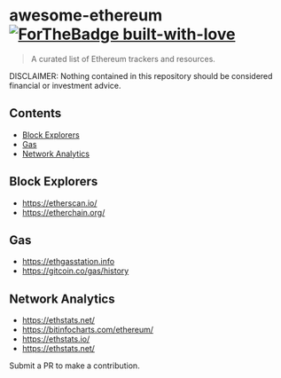# awesome-ethereum [![ForTheBadge built-with-love](http://ForTheBadge.com/images/badges/built-with-love.svg)](https://GitHub.com/Naereen/)


> A curated list of Ethereum trackers and resources.

DISCLAIMER: Nothing contained in this repository should be considered financial or investment advice.


## Contents
- [Block Explorers](#block-explorers)
- [Gas](#gas)
- [Network Analytics](#network-analytics)


## Block Explorers
- https://etherscan.io/
- https://etherchain.org/

## Gas
- https://ethgasstation.info
- https://gitcoin.co/gas/history

## Network Analytics
- https://ethstats.net/
- https://bitinfocharts.com/ethereum/
- https://ethstats.io/
- https://ethstats.net/


Submit a PR to make a contribution. 
